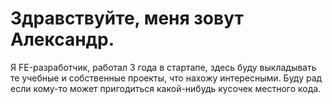 # Здравствуйте, меня зовут Александр.

Я FE-разработчик, работал 3 года в стартапе, здесь буду выкладывать те учебные и собственные проекты, что нахожу интересными.
Буду рад если кому-то может пригодиться какой-нибудь кусочек местного кода.
